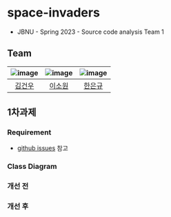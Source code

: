 # space-invaders
- JBNU - Spring 2023 - Source code analysis Team 1

## Team
|![image](https://avatars.githubusercontent.com/u/82706622?v=4)|![image](https://avatars.githubusercontent.com/u/66356241?v=4)|![image](https://avatars.githubusercontent.com/u/105436435?v=4)|
|:-:|:-:|:-:|
|[김건우](https://github.com/dvpaa)|[이소원](https://github.com/Leesowon)|[한은규](https://github.com/EungyuHan)|

## 1차과제
### Requirement
- [github issues](https://github.com/dvpaa/space-invaders/issues) 참고
### Class Diagram

### 개선 전

### 개선 후

<!--
## Rules
- **commit message**는 [Semantic Commit Messages](https://gist.github.com/joshbuchea/6f47e86d2510bce28f8e7f42ae84c716)를 바탕으로 작성한다.
- **코드**는 NAVER CAMPUS HACKDAY의 [Java Code Conventions](https://naver.github.io/hackday-conventions-java/#list-uppercase-abbr)를 바탕으로 작성한다.
- **git branch**는 intellij를 통해 github issue를 기반으로 만들고 병합한다.
-->
